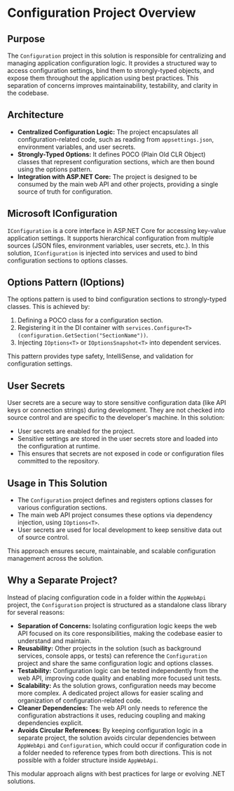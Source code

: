 # Configuration Project Overview

## Purpose
The `Configuration` project in this solution is responsible for centralizing and managing application configuration logic. It provides a structured way to access configuration settings, bind them to strongly-typed objects, and expose them throughout the application using best practices. This separation of concerns improves maintainability, testability, and clarity in the codebase.

## Architecture
- **Centralized Configuration Logic:** The project encapsulates all configuration-related code, such as reading from `appsettings.json`, environment variables, and user secrets.
- **Strongly-Typed Options:** It defines POCO (Plain Old CLR Object) classes that represent configuration sections, which are then bound using the options pattern.
- **Integration with ASP.NET Core:** The project is designed to be consumed by the main web API and other projects, providing a single source of truth for configuration.

## Microsoft IConfiguration
`IConfiguration` is a core interface in ASP.NET Core for accessing key-value application settings. It supports hierarchical configuration from multiple sources (JSON files, environment variables, user secrets, etc.). In this solution, `IConfiguration` is injected into services and used to bind configuration sections to options classes.

## Options Pattern (IOptions<T>)
The options pattern is used to bind configuration sections to strongly-typed classes. This is achieved by:
1. Defining a POCO class for a configuration section.
2. Registering it in the DI container with `services.Configure<T>(configuration.GetSection("SectionName"))`.
3. Injecting `IOptions<T>` or `IOptionsSnapshot<T>` into dependent services.

This pattern provides type safety, IntelliSense, and validation for configuration settings.

## User Secrets
User secrets are a secure way to store sensitive configuration data (like API keys or connection strings) during development. They are not checked into source control and are specific to the developer's machine. In this solution:
- User secrets are enabled for the project.
- Sensitive settings are stored in the user secrets store and loaded into the configuration at runtime.
- This ensures that secrets are not exposed in code or configuration files committed to the repository.

## Usage in This Solution
- The `Configuration` project defines and registers options classes for various configuration sections.
- The main web API project consumes these options via dependency injection, using `IOptions<T>`.
- User secrets are used for local development to keep sensitive data out of source control.

This approach ensures secure, maintainable, and scalable configuration management across the solution.
## Why a Separate Project?
Instead of placing configuration code in a folder within the `AppWebApi` project, the `Configuration` project is structured as a standalone class library for several reasons:

- **Separation of Concerns:** Isolating configuration logic keeps the web API focused on its core responsibilities, making the codebase easier to understand and maintain.
- **Reusability:** Other projects in the solution (such as background services, console apps, or tests) can reference the `Configuration` project and share the same configuration logic and options classes.
- **Testability:** Configuration logic can be tested independently from the web API, improving code quality and enabling more focused unit tests.
- **Scalability:** As the solution grows, configuration needs may become more complex. A dedicated project allows for easier scaling and organization of configuration-related code.
- **Cleaner Dependencies:** The web API only needs to reference the configuration abstractions it uses, reducing coupling and making dependencies explicit.
- **Avoids Circular References:** By keeping configuration logic in a separate project, the solution avoids circular dependencies between `AppWebApi` and `Configuration`, which could occur if configuration code in a folder needed to reference types from both directions. This is not possible with a folder structure inside `AppWebApi`.

This modular approach aligns with best practices for large or evolving .NET solutions.
